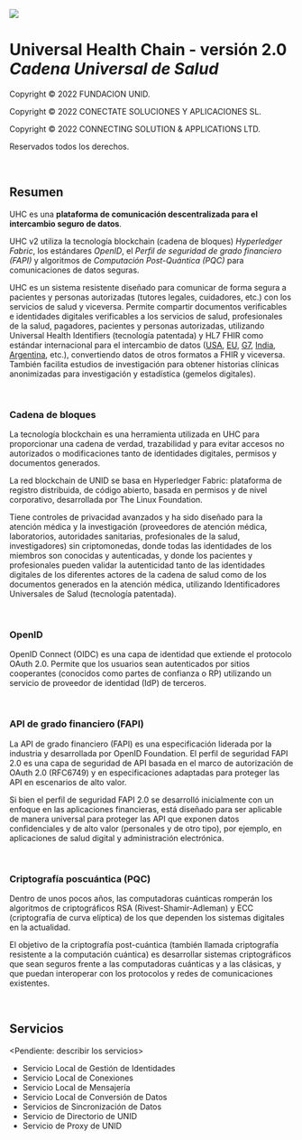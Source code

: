![](https://avatars.githubusercontent.com/u/57396025?s=200&v=4)
# **Universal Health Chain - versión 2.0** </br> *Cadena Universal de Salud*


Copyright © 2022 FUNDACION UNID.

Copyright © 2022 CONECTATE SOLUCIONES Y APLICACIONES SL.

Copyright © 2022 CONNECTING SOLUTION & APPLICATIONS LTD.

Reservados todos los derechos.

<p>&nbsp</p>

## **Resumen**

UHC es una **plataforma de comunicación descentralizada para el intercambio seguro de datos**.

UHC v2 utiliza la tecnología blockchain (cadena de bloques) *Hyperledger Fabric*, los estándares *OpenID*, el *Perfil de seguridad de grado financiero (FAPI)* y algoritmos de *Computación Post-Quántica (PQC)* para comunicaciones de datos seguras.

UHC es un sistema resistente diseñado para comunicar de forma segura a pacientes y personas autorizadas (tutores legales, cuidadores, etc.) con los servicios de salud y viceversa. Permite compartir documentos verificables e identidades digitales verificables a los servicios de salud, profesionales de la salud, pagadores, pacientes y personas autorizadas, utilizando Universal Health Identifiers (tecnología patentada) y HL7 FHIR como estándar internacional para el intercambio de datos ([USA](https://www.healthit.gov/isa/united-states-core-data-interoperability-uscdi), [EU](https://international-patient-summary.net/cen-and-iso-have-aligned-their-work/), [G7](https://assets.publishing.service.gov.uk/government/uploads/system/uploads/attachment_data/file/1045267/G7-open-standards-final-report.pdf), [India](https://www.nrces.in/standards/hl7-international/hl7-fhir), [Argentina](https://www.argentina.gob.ar/salud/digital/estandares), etc.), convertiendo datos de otros formatos a FHIR y viceversa. También facilita estudios de investigación para obtener historias clínicas anonimizadas para investigación y estadística (gemelos digitales).

<p>&nbsp</p>

### **Cadena de bloques**

La tecnología blockchain es una herramienta utilizada en UHC para proporcionar una cadena de verdad, trazabilidad y para evitar accesos no autorizados o modificaciones tanto de identidades digitales, permisos y documentos generados.

La red blockchain de UNID se basa en Hyperledger Fabric: plataforma de registro distribuida, de código abierto, basada en permisos y de nivel corporativo, desarrollada por The Linux Foundation.

Tiene controles de privacidad avanzados y ha sido diseñado para la atención médica y la investigación (proveedores de atención médica, laboratorios, autoridades sanitarias, profesionales de la salud, investigadores) sin criptomonedas, donde todas las identidades de los miembros son conocidas y autenticadas, y donde los pacientes y profesionales pueden validar la autenticidad tanto de las identidades digitales de los diferentes actores de la cadena de salud como de los documentos generados en la atención médica, utilizando Identificadores Universales de Salud (tecnología patentada).

<p>&nbsp</p>

### **OpenID**

OpenID Connect (OIDC) es una capa de identidad que extiende el protocolo OAuth 2.0. Permite que los usuarios sean autenticados por sitios cooperantes (conocidos como partes de confianza o RP) utilizando un servicio de proveedor de identidad (IdP) de terceros.

<p>&nbsp</p>

### **API de grado financiero (FAPI)**

La API de grado financiero (FAPI) es una especificación liderada por la industria y desarrollada por OpenID Foundation. El perfil de seguridad FAPI 2.0 es una capa de seguridad de API basada en el marco de autorización de OAuth 2.0 (RFC6749) y en especificaciones adaptadas para proteger las API en escenarios de alto valor.

Si bien el perfil de seguridad FAPI 2.0 se desarrolló inicialmente con un enfoque en las aplicaciones financieras, está diseñado para ser aplicable de manera universal para proteger las API que exponen datos confidenciales y de alto valor (personales y de otro tipo), por ejemplo, en aplicaciones de salud digital y administración electrónica.

<p>&nbsp</p>

### **Criptografía poscuántica (PQC)**

Dentro de unos pocos años, las computadoras cuánticas romperán los algoritmos de criptográficos RSA (Rivest-Shamir-Adleman) y ECC (criptografía de curva elíptica) de los que dependen los sistemas digitales en la actualidad.

El objetivo de la criptografía post-cuántica (también llamada criptografía resistente a la computación cuántica) es desarrollar sistemas criptográficos que sean seguros frente a las computadoras cuánticas y a las clásicas, y que puedan interoperar con los protocolos y redes de comunicaciones existentes.

<p>&nbsp</p>

## **Servicios**

<Pendiente: describir los servicios>

- Servicio Local de Gestión de Identidades
- Servicio Local de Conexiones
- Servicio Local de Mensajería
- Servicio Local de Conversión de Datos
- Servicios de Sincronización de Datos
- Servicio de Directorio de UNID
- Servicio de Proxy de UNID